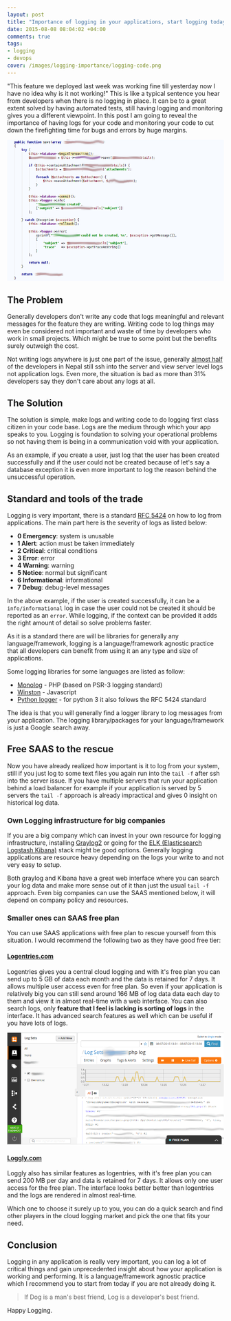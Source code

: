 ```yaml
---
layout: post
title: "Importance of logging in your applications, start logging today"
date: 2015-08-08 08:04:02 +04:00
comments: true
tags:
- logging
- devops
cover: /images/logging-importance/logging-code.png
---
```


"This feature we deployed last week was working fine till yesterday now I have no idea why is it not working!" This is like a typical sentence you hear from developers when there is no logging in place. It can be to a great extent solved by having automated tests, still having logging and monitoring gives you a different viewpoint. In this post I am going to reveal the importance of having logs for your code and monitoring your code to cut down the firefighting time for bugs and errors by huge margins.

<img class="center" loading="lazy" src="/images/logging-importance/logging-code.png" title="Code for logging success or failure" alt="Code for logging success or failure">
<!-- more -->

## The Problem

Generally developers don't write any code that logs meaningful and relevant messages for the feature they are writing. Writing code to log things may even be considered not important and waste of time by developers who work in small projects. Which might be true to some point but the benefits surely outweigh the cost.

Not writing logs anywhere is just one part of the issue, generally [almost half](http://bit.ly/sw-eng-np-pt3) of the developers in Nepal still ssh into the server and view server level logs not application logs. Even more, the situation is bad as more than 31% developers say they don't care about any logs at all.

## The Solution

The solution is simple, make logs and writing code to do logging first class citizen in your code base. Logs are the medium through which your app speaks to you. Logging is foundation to solving your operational problems so not having them is being in a communication void with your application.

As an example, if you create a user, just log that the user has been created successfully and if the user could not be created because of let's say a database exception it is even more important to log the reason behind the unsuccessful operation.

## Standard and tools of the trade

Logging is very important, there is a standard [RFC 5424](https://tools.ietf.org/html/rfc5424) on how to log from applications. The main part here is the severity of logs as listed below:

* **0 Emergency**: system is unusable
* **1 Alert**: action must be taken immediately
* **2 Critical**: critical conditions
* **3 Error**: error
* **4 Warning**: warning
* **5 Notice**: normal but significant
* **6 Informational**: informational
* **7 Debug**: debug-level messages

In the above example, if the user is created successfully, it can be a `info/informational` log in case the user could not be created it should be reported as an `error`. While logging, if the context can be provided it adds the right amount of detail so solve problems faster.

As it is a standard there are will be libraries for generally any language/framework, logging is a language/framework agnostic practice that all developers can benefit from using it an any type and size of applications.

Some logging libraries for some languages are listed as follow:

* [Monolog](https://github.com/Seldaek/monolog) - PHP (based on PSR-3 logging standard)
* [Winston](https://github.com/winstonjs/winston) - Javascript
* [Python logger](https://docs.python.org/3/howto/logging.html) - for python 3 it also follows the RFC 5424 standard

The idea is that you will generally find a logger library to log messages from your application. The logging library/packages for your language/framework is just a Google search away.

## Free SAAS to the rescue

Now you have already realized how important is it to log from your system, still if you just log to some text files you again run into the `tail -f` after ssh into the server issue. If you have multiple servers that run your application behind a load balancer for example if your application is served by 5 servers the `tail -f` approach is already impractical and gives 0 insight on historical log data.

### Own Logging infrastructure for big companies

If you are a big company which can invest in your own resource for logging infrastructure, installing [Graylog2](https://www.graylog.org/) or going for the [ELK (Elasticsearch Logstash Kibana)](https://www.elastic.co/products) stack might be good options. Generally logging applications are resource heavy depending on the logs your write to and not very easy to setup.

Both graylog and Kibana have a great web interface where you can search your log data and make more sense out of it than just the usual `tail -f` approach. Even big companies can use the SAAS mentioned below, it will depend on company policy and resources.

### Smaller ones can SAAS free plan

You can use SAAS applications with free plan to rescue yourself from this situation. I would recommend the following two as they have good free tier:

#### [Logentries.com](http://logentries.com)

Logentries gives you a central cloud logging and with it's free plan you can send up to 5 GB of data each month and the data is retained for 7 days. It allows multiple user access even for free plan. So even if your application is relatively big you can still send around 166 MB of log data data each day to them and view it in almost real-time with a web interface. You can also search logs, only **feature that I feel is lacking is sorting of logs** in the interface. It has advanced search features as well which can be useful if you have lots of logs.

<img class="center" loading="lazy" src="/images/logging-importance/logentries.png" title="Logging to logentries.com" alt="Logging to logentries.com">

#### [Loggly.com](http://loggly.com)

Loggly also has similar features as logentries, with it's free plan you can send 200 MB per day and data is retained for 7 days. It allows only one user access for the free plan. The interface looks better better than logentries and the logs are rendered in almost real-time.

Which one to choose it surely up to you, you can do a quick search and find other players in the cloud logging market and pick the one that fits your need.

## Conclusion

Logging in any application is really very important, you can log a lot of critical things and gain unprecedented insight about how your application is working and performing. It is a language/framework agnostic practice which I recommend you to start from today if you are not already doing it.

>If Dog is a man's best friend, Log is a developer's best friend.

Happy Logging.
